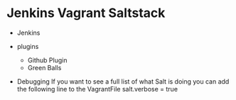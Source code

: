 # Jenkins Vagrant Saltstack

* Jenkins
* plugins
  * Github Plugin
  * Green Balls

* Debugging
  If you want to see a full list of what Salt is doing you can add the following line to the VagrantFile
  salt.verbose = true
